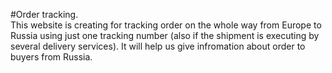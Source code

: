 #Order tracking. <br /> This website is creating for tracking order on the whole way from Europe to Russia using just one tracking number (also if the shipment is executing by several delivery services). It will help us give infromation about order to buyers from Russia.
